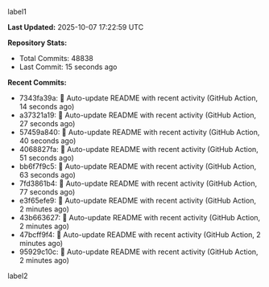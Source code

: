 
label1 
<!-- ACTIVITY_START -->
**Last Updated:** 2025-10-07 17:22:59 UTC

**Repository Stats:**
- Total Commits: 48838
- Last Commit: 15 seconds ago

**Recent Commits:**
- 7343fa39a: 🤖 Auto-update README with recent activity (GitHub Action, 14 seconds ago)
- a37321a19: 🤖 Auto-update README with recent activity (GitHub Action, 27 seconds ago)
- 57459a840: 🤖 Auto-update README with recent activity (GitHub Action, 40 seconds ago)
- 4068827fa: 🤖 Auto-update README with recent activity (GitHub Action, 51 seconds ago)
- bb6f7f9c5: 🤖 Auto-update README with recent activity (GitHub Action, 63 seconds ago)
- 7fd3861b4: 🤖 Auto-update README with recent activity (GitHub Action, 77 seconds ago)
- e3f65efe9: 🤖 Auto-update README with recent activity (GitHub Action, 2 minutes ago)
- 43b663627: 🤖 Auto-update README with recent activity (GitHub Action, 2 minutes ago)
- 47bcff9f4: 🤖 Auto-update README with recent activity (GitHub Action, 2 minutes ago)
- 95929c10c: 🤖 Auto-update README with recent activity (GitHub Action, 2 minutes ago)
<!-- ACTIVITY_END -->

label2
